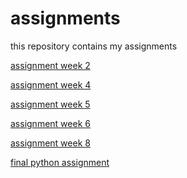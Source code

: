 # assignments
this repository contains my assignments

[assignment week 2](https://github.com/jorrit2522/assignments/blob/master/Assignment_week_2%20(1).ipynb)

[assignment week 4](https://github.com/jorrit2522/assignments/blob/master/Assignment_week_4%2B%25281%2529.ipynb)

[assignment week 5](https://github.com/jorrit2522/assignments/blob/master/Assignment_week_5%20(1).ipynb)

[assignment week 6](https://github.com/jorrit2522/assignments/blob/master/assignment4%20(2).ipynb)

[assignment week 8](https://github.com/jorrit2522/assignments/blob/master/assignment5%20(1).ipynb)

[final python assignment](https://github.com/jorrit2522/assignments/blob/master/Final_Assignment_Python_1_students%20(2).ipynb)
